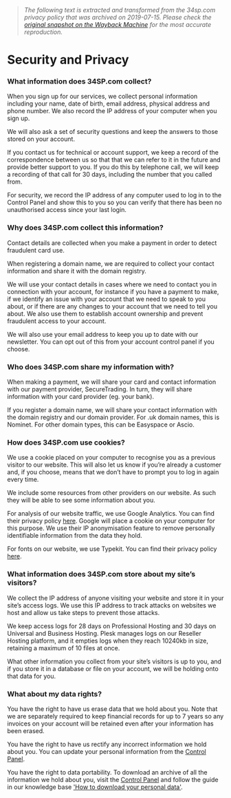 > *The following text is extracted and transformed from the 34sp.com privacy policy that was archived on 2019-07-15. Please check the [original snapshot on the Wayback Machine](https://web.archive.org/web/20190715184423id_/https%3A//www.34sp.com/securityandprivacy) for the most accurate reproduction.*

# Security and Privacy

### What information does 34SP.com collect?

When you sign up for our services, we collect personal information including your name, date of birth, email address, physical address and phone number. We also record the IP address  of your computer when you sign up.

We will also ask a set of security questions and keep the answers to those stored on your account.

If you contact us for technical or account support, we keep a record of the correspondence between us so that that we can refer to it in the future and provide better support to you. If you do this by telephone call, we will keep a recording of that call for 30 days, including the number that you called from.

For security, we record the IP address of any computer used to log in to the Control Panel and show this to you so you can verify that there has been no unauthorised access since your last login.

  


### Why does 34SP.com collect this information?

Contact details are collected when you make a payment in order to detect fraudulent card use.

When registering a domain name, we are required to collect your contact information and share it with the domain registry.

We will use your contact details in cases where we need to contact you in connection with your account, for instance if you have a payment to make, if we identify an issue with your account that we need to speak to you about, or if there are any changes to your account that we need to tell you about. We also use them to establish account ownership and prevent fraudulent access to your account.

We will also use your email address to keep you up to date with our newsletter. You can opt out of this from your account control panel if you choose.

  


### Who does 34SP.com share my information with?

When making a payment, we will share your card and contact information with our payment provider, SecureTrading. In turn, they will share information with your card provider (eg. your bank).

If you register a domain name, we will share your contact information with the domain registry and our domain provider. For .uk domain names, this is Nominet. For other domain types, this can be Easyspace or Ascio.

  


### How does 34SP.com use cookies?

We use a cookie placed on your computer to recognise you as a previous visitor to our website. This will also let us know if you’re already a customer and, if you choose, means that we don’t have to prompt you to log in again every time.

We include some resources from other providers on our website. As such they will be able to see some information about you.

For analysis of our website traffic, we use Google Analytics. You can find their privacy policy [here](https://support.google.com/analytics/answer/6004245?hl=en). Google will place a cookie on your computer for this purpose. We use their IP anonymisation feature to remove personally identifiable information from the data they hold.

For fonts on our website, we use Typekit. You can find their privacy policy [here](https://www.adobe.com/uk/privacy/policies/typekit.html).

  


### What information does 34SP.com store about my site’s visitors?

We collect the IP address of anyone visiting your website and store it in your site’s access logs. We use this IP address to track attacks on websites we host and allow us take steps to prevent those attacks.

We keep access logs for 28 days on Professional Hosting and 30 days on Universal and Business Hosting. Plesk manages logs on our Reseller Hosting platform, and it empties logs when they reach 10240kb in size, retaining a maximum of 10 files at once.

What other information you collect from your site’s visitors is up to you, and if you store it in a database or file on your account, we will be holding onto that data for you.

  


### What about my data rights?

You have the right to have us erase data that we hold about you. Note that we are separately required to keep financial records for up to 7 years so any invoices on your account will be retained even after your information has been erased.

You have the right to have us rectify any incorrect information we hold about you. You can update your personal information from the [Control Panel](https://account.34sp.com/).

You have the right to data portability. To download an archive of all the information we hold about you, visit the [Control Panel](https://account.34sp.com/) and follow the guide in our knowledge base ['How to download your personal data'](https://www.34sp.com/kb/227/how-to-download-your-personal-data).
